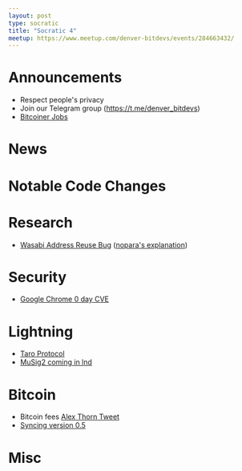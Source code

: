 ```yaml
---
layout: post
type: socratic
title: "Socratic 4"
meetup: https://www.meetup.com/denver-bitdevs/events/284663432/
---
```


# Announcements

- Respect people's privacy
- Join our Telegram group (https://t.me/denver_bitdevs)
- [Bitcoiner Jobs](https://bitcoinerjobs.co/)

# News

# Notable Code Changes

# Research

- [Wasabi Address Reuse Bug](https://twitter.com/benthecarman/status/1497270907290763270) ([nopara's explanation](https://www.reddit.com/r/CryptoCurrency/comments/syw2bs/wasabi_wallets_coinjoin_feature_has_been_cracked/hyhts39/))

# Security

- [Google Chrome 0 day CVE](https://twitter.com/StocksmenCARL/status/1507832895590879243?s=20&t=Rv3kOlii5PINKJlZryc4TQ)

# Lightning

- [Taro Protocol](https://www.mail-archive.com/bitcoin-dev@lists.linuxfoundation.org/msg11209.html)
- [MuSig2 coming in lnd](https://twitter.com/roasbeef/status/1509691640218329098?s=20&t=Rv3kOlii5PINKJlZryc4TQ)

# Bitcoin

- Bitcoin fees [Alex Thorn Tweet](https://twitter.com/intangiblecoins/status/1511340416263766027)
- [Syncing version 0.5](https://achow101.com/2022/03/syncing-0.5.0)

# Misc
